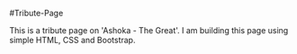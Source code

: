 #Tribute-Page

This is a tribute page on 'Ashoka - The Great'. I am building this page using simple HTML, CSS and Bootstrap.

